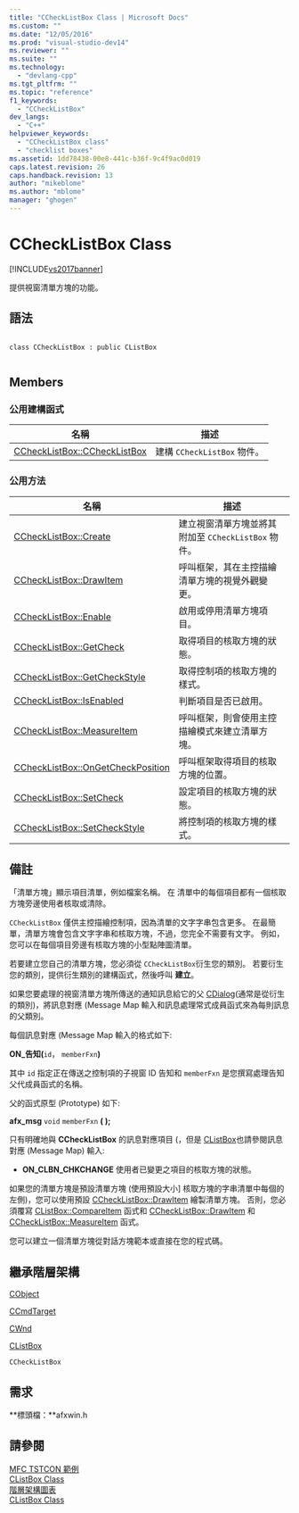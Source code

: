 ```yaml
---
title: "CCheckListBox Class | Microsoft Docs"
ms.custom: ""
ms.date: "12/05/2016"
ms.prod: "visual-studio-dev14"
ms.reviewer: ""
ms.suite: ""
ms.technology: 
  - "devlang-cpp"
ms.tgt_pltfrm: ""
ms.topic: "reference"
f1_keywords: 
  - "CCheckListBox"
dev_langs: 
  - "C++"
helpviewer_keywords: 
  - "CCheckListBox class"
  - "checklist boxes"
ms.assetid: 1dd78438-00e8-441c-b36f-9c4f9ac0d019
caps.latest.revision: 26
caps.handback.revision: 13
author: "mikeblome"
ms.author: "mblome"
manager: "ghogen"
---
```

# CCheckListBox Class
[!INCLUDE[vs2017banner](../../assembler/inline/includes/vs2017banner.md)]

提供視窗清單方塊的功能。  
  
## 語法  
  
```  
  
class CCheckListBox : public CListBox  
  
```  
  
## Members  
  
### 公用建構函式  
  
|名稱|描述|  
|--------|--------|  
|[CCheckListBox::CCheckListBox](../Topic/CCheckListBox::CCheckListBox.md)|建構 `CCheckListBox` 物件。|  
  
### 公用方法  
  
|名稱|描述|  
|--------|--------|  
|[CCheckListBox::Create](../Topic/CCheckListBox::Create.md)|建立視窗清單方塊並將其附加至 `CCheckListBox` 物件。|  
|[CCheckListBox::DrawItem](../Topic/CCheckListBox::DrawItem.md)|呼叫框架，其在主控描繪清單方塊的視覺外觀變更。|  
|[CCheckListBox::Enable](../Topic/CCheckListBox::Enable.md)|啟用或停用清單方塊項目。|  
|[CCheckListBox::GetCheck](../Topic/CCheckListBox::GetCheck.md)|取得項目的核取方塊的狀態。|  
|[CCheckListBox::GetCheckStyle](../Topic/CCheckListBox::GetCheckStyle.md)|取得控制項的核取方塊的樣式。|  
|[CCheckListBox::IsEnabled](../Topic/CCheckListBox::IsEnabled.md)|判斷項目是否已啟用。|  
|[CCheckListBox::MeasureItem](../Topic/CCheckListBox::MeasureItem.md)|呼叫框架，則會使用主控描繪模式來建立清單方塊。|  
|[CCheckListBox::OnGetCheckPosition](../Topic/CCheckListBox::OnGetCheckPosition.md)|呼叫框架取得項目的核取方塊的位置。|  
|[CCheckListBox::SetCheck](../Topic/CCheckListBox::SetCheck.md)|設定項目的核取方塊的狀態。|  
|[CCheckListBox::SetCheckStyle](../Topic/CCheckListBox::SetCheckStyle.md)|將控制項的核取方塊的樣式。|  
  
## 備註  
 「清單方塊」顯示項目清單，例如檔案名稱。  在  清單中的每個項目都有一個核取方塊旁邊使用者核取或清除。  
  
 `CCheckListBox` 僅供主控描繪控制項，因為清單的文字字串包含更多。  在最簡單，清單方塊會包含文字字串和核取方塊，不過，您完全不需要有文字。  例如，您可以在每個項目旁邊有核取方塊的小型點陣圖清單。  
  
 若要建立您自己的清單方塊，您必須從 `CCheckListBox`衍生您的類別。  若要衍生您的類別，提供衍生類別的建構函式，然後呼叫 **建立**。  
  
 如果您要處理的視窗清單方塊所傳送的通知訊息給它的父 [CDialog](../../mfc/reference/cdialog-class.md)\(通常是從衍生的類別\)，將訊息對應 \(Message Map 輸入和訊息處理常式成員函式來為每則訊息的父類別。  
  
 每個訊息對應 \(Message Map 輸入的格式如下:  
  
 **ON\_**告知**\(**`id`， `memberFxn`**\)**  
  
 其中 `id` 指定正在傳送之控制項的子視窗 ID 告知和 `memberFxn` 是您撰寫處理告知父代成員函式的名稱。  
  
 父的函式原型 \(Prototype\) 如下:  
  
 **afx\_msg** `void` `memberFxn` **\( \);**  
  
 只有明確地與 **CCheckListBox** 的訊息對應項目 \(，但是 [CListBox](../../mfc/reference/clistbox-class.md)也請參閱訊息對應 \(Message Map\) 輸入:  
  
-   **ON\_CLBN\_CHKCHANGE** 使用者已變更之項目的核取方塊的狀態。  
  
 如果您的清單方塊是預設清單方塊 \(使用預設大小\] 核取方塊的字串清單中每個的左側\)，您可以使用預設 [CCheckListBox::DrawItem](../Topic/CCheckListBox::DrawItem.md) 繪製清單方塊。  否則，您必須覆寫 [CListBox::CompareItem](../Topic/CListBox::CompareItem.md) 函式和 [CCheckListBox::DrawItem](../Topic/CCheckListBox::DrawItem.md) 和 [CCheckListBox::MeasureItem](../Topic/CCheckListBox::MeasureItem.md) 函式。  
  
 您可以建立一個清單方塊從對話方塊範本或直接在您的程式碼。  
  
## 繼承階層架構  
 [CObject](../../mfc/reference/cobject-class.md)  
  
 [CCmdTarget](../../mfc/reference/ccmdtarget-class.md)  
  
 [CWnd](../../mfc/reference/cwnd-class.md)  
  
 [CListBox](../../mfc/reference/clistbox-class.md)  
  
 `CCheckListBox`  
  
## 需求  
 **標頭檔：**afxwin.h  
  
## 請參閱  
 [MFC TSTCON 範例](../../top/visual-cpp-samples.md)   
 [CListBox Class](../../mfc/reference/clistbox-class.md)   
 [階層架構圖表](../../mfc/hierarchy-chart.md)   
 [CListBox Class](../../mfc/reference/clistbox-class.md)